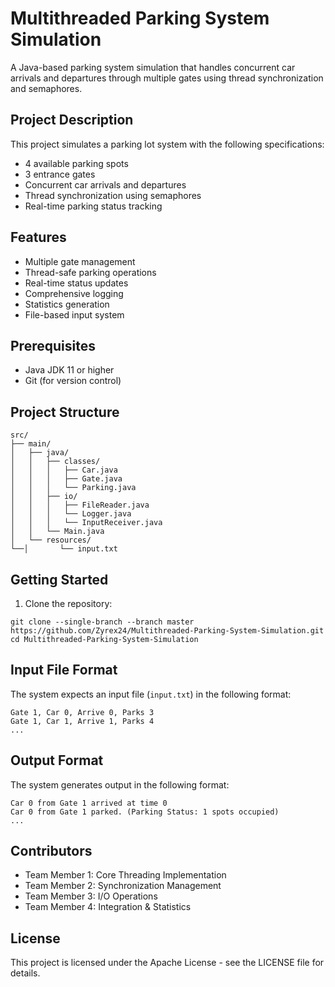 # Multithreaded Parking System Simulation

A Java-based parking system simulation that handles concurrent car arrivals and departures through multiple gates using thread synchronization and semaphores.

## Project Description

This project simulates a parking lot system with the following specifications:
- 4 available parking spots
- 3 entrance gates
- Concurrent car arrivals and departures
- Thread synchronization using semaphores
- Real-time parking status tracking

## Features

- Multiple gate management
- Thread-safe parking operations
- Real-time status updates
- Comprehensive logging
- Statistics generation
- File-based input system

## Prerequisites

- Java JDK 11 or higher
- Git (for version control)

## Project Structure

```
src/
├── main/
│   ├── java/
│   │   ├── classes/
│   │   │   ├── Car.java
│   │   │   ├── Gate.java
│   │   │   └── Parking.java
│   │   ├── io/
│   │   │   ├── FileReader.java
│   │   │   └── Logger.java
│   │   │   └── InputReceiver.java
│   │   └── Main.java
│   └── resources/
└──│       └── input.txt

```

## Getting Started

1. Clone the repository:
```
git clone --single-branch --branch master https://github.com/Zyrex24/Multithreaded-Parking-System-Simulation.git
cd Multithreaded-Parking-System-Simulation
```

## Input File Format

The system expects an input file (`input.txt`) in the following format:
```
Gate 1, Car 0, Arrive 0, Parks 3
Gate 1, Car 1, Arrive 1, Parks 4
...
```

## Output Format

The system generates output in the following format:
```
Car 0 from Gate 1 arrived at time 0
Car 0 from Gate 1 parked. (Parking Status: 1 spots occupied)
...
```

## Contributors

- Team Member 1: Core Threading Implementation
- Team Member 2: Synchronization Management
- Team Member 3: I/O Operations
- Team Member 4: Integration & Statistics

## License

This project is licensed under the Apache License - see the LICENSE file for details.
